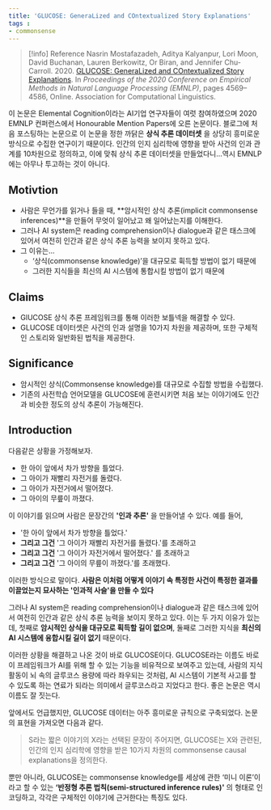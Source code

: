 ```yaml
---
title: 'GLUCOSE: GeneraLized and COntextualized Story Explanations'
tags : 
- commonsense
---
```

>[!info] Reference
>Nasrin Mostafazadeh, Aditya Kalyanpur, Lori Moon, David Buchanan, Lauren Berkowitz, Or Biran, and Jennifer Chu-Carroll. 2020. [GLUCOSE: GeneraLized and COntextualized Story Explanations](https://aclanthology.org/2020.emnlp-main.370). In _Proceedings of the 2020 Conference on Empirical Methods in Natural Language Processing (EMNLP)_, pages 4569–4586, Online. Association for Computational Linguistics.

이 논문은 Elemental Cognition이라는 AI기업 연구자들이 여럿 참여하였으며 2020 EMNLP 컨퍼런스에서 Honourable Mention Papers에 오른 논문이다. 블로그에 처음 포스팅하는 논문으로 이 논문을 정한 까닭은 **상식 추론 데이터셋** 을 상당히 흥미로운 방식으로 수집한 연구이기 때문이다. 인간의 인지 심리학에 영향을 받아 사건의 인과 관계를 10차원으로 정의하고, 이에 맞춰 상식 추론 데이터셋을 만들었다니...역시 EMNLP에는 아무나 투고하는 것이 아니다.  

## Motivtion
- 사람은 무언가를 읽거나 들을 때, **암시적인 상식 추론(implicit commonsense inferences)**을 만들어 무엇이 일어났고 왜 일어났는지를 이해한다.
- 그러나 AI system은 reading comprehension이나 dialogue과 같은 태스크에 있어서 여전히 인간과 같은 상식 추론 능력을 보이지 못하고 있다.
- 그 이유는...
	- ‘상식(commonsense knowledge)’을 대규모로 휙득할 방법이 없기 때문에
	- 그러한 지식들을 최신의 AI 시스템에 통합시킬 방법이 없기 때문에

## Claims
- GlUCOSE 상식 추론 프레임워크를 통해 이러한 보틀넥을 해결할 수 있다.
- GLUCOSE 데이터셋은 사건의 인과 설명을 10가지 차원을 제공하며, 또한 구체적인 스토리와 일반화된 법칙을 제공한다.

## Significance
- 암시적인 상식(Commonsense knowledge)를 대규모로 수집할 방법을 수립했다.
- 기존의 사전학습 언어모델을 GLUCOSE에 훈련시키면 처음 보는 이야기에도 인간과 비슷한 정도의 상식 추론이 가능해진다.

  
## Introduction

다음같은 상황을 가정해보자.

- 한 아이 앞에서 차가 방향을 틀었다.
- 그 아이가 재빨리 자전거를 돌렸다.
- 그 아이가 자전거에서 떨어졌다.
- 그 아이의 무릎이 까졌다.

이 이야기를 읽으며 사람은 문장간의 **'인과 추론'** 을 만들어낼 수 있다. 예를 들어,

- '한 아이 앞에서 차가 방향을 틀었다.'
- **그리고 그건** '그 아이가 재빨리 자전거를 돌렸다.'를 초래하고
- **그리고 그건** '그 아이가 자전거에서 떨어졌다.' 를 초래하고
- **그리고 그건** '그 아이의 무릎이 까졌다.'를 초래했다.

이러한 방식으로 말이다. **사람은 이처럼 어떻게 이야기 속 특정한 사건이 특정한 결과를 이끌었는지 묘사하는 '인과적 사슬'을 만들 수 있다**

그러나 AI system은 reading comprehension이나 dialogue과 같은 태스크에 있어서 여전히 인간과 같은 상식 추론 능력을 보이지 못하고 있다. 이는 두 가지 이유가 있는데, 첫째로 **암시적인 상식을 대규모로 획득할 길이 없으며**, 둘째로 그러한 지식을 **최신의 AI 시스템에 융합시킬 길이 없기** 때문이다.

이러한 상황을 해결하고 나온 것이 바로 GLUCOSE이다. GLUCOSE라는 이름도 바로 이 프레임워크가 AI를 위해 할 수 있는 기능을 비유적으로 보여주고 있는데, 사람의 지식 활동이 뇌 속의 글루코스 용량에 따라 좌우되는 것처럼, AI 시스템이 기본적 사고를 할 수 있도록 하는 연료가 되라는 의미에서 글루코스라고 지었다고 한다. 좋은 논문은 역시 이름도 잘 짓는다.

앞에서도 언급했지만, GLUCOSE 데이터는 아주 흥미로운 규칙으로 구축되었다. 논문의 표현을 가져오면 다음과 같다.
  
> S라는 짧은 이야기의 X라는 선택된 문장이 주어지면, GLUCOSE는 X와 관련된, 인간의 인지 심리학에 영향을 받은 10가지 차원의 commonsense causal explanations을 정의한다.

뿐만 아니라, GLUCOSE는 commonsense knowledge를 세상에 관한 ‘미니 이론’이라고 할 수 있는 **‘반정형 추론 법칙(semi-structured inference rules)'** 의 형태로 인코딩하고, 각각은 구체적인 이야기에 근거한다는 특징도 있다.